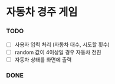 # 자동차 경주 게임

### TODO
* [ ] 사용자 입력 처리 (자동차 대수, 시도할 횟수)
* [ ] random 값이 4이상일 경우 자동차 전진
* [ ] 자동차 상태를 화면에 출력

### DONE